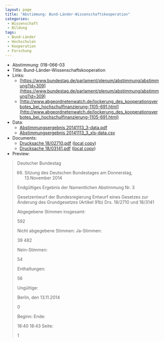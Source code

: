 ```yaml
---
layout: page
title: "Abstimmung: Bund-Länder-Wissenschaftskooperation"
categories:
 - Wissenschaft
 - Bildung
tags:
 - Bund-Länder
 - Hochschulen
 - Kooperation
 - Forschung
---
```


* Abstimmung: 018-066-03
* Title: Bund-Länder-Wissenschaftskooperation
* Links: 
    * [https://www.bundestag.de/parlament/plenum/abstimmung/abstimmung?id=309](https://www.bundestag.de/parlament/plenum/abstimmung/abstimmung?id=309)
    * [http://www.abgeordnetenwatch.de/lockerung_des_kooperationsverbotes_bei_hochschulfinanzierung-1105-691.html](http://www.abgeordnetenwatch.de/lockerung_des_kooperationsverbotes_bei_hochschulfinanzierung-1105-691.html)
* Data: 
    * [Abstimmungsergebnis 20141113_3-data.pdf](/res/abstimmungsliste/20141113_3-data.pdf)
    * [Abstimmungsergebnis 20141113_3_xls-data.csv](/res/abstimmungsliste/analyses/20141113_3_xls-data.csv)
* Documents: 
    * [Drucksache 18/02710.pdf](http://dip21.bundestag.de/dip21/btd/18/027/1802710.pdf) ([local copy](/res/abstimmungsdaten/018-066-03/1802710.pdf))
    * [Drucksache 18/03141.pdf](http://dip21.bundestag.de/dip21/btd/18/031/1803141.pdf) ([local copy](/res/abstimmungsdaten/018-066-03/1803141.pdf))
* Preview: 
> Deutscher Bundestag
> 
> 66. Sitzung des Deutschen Bundestages
> am Donnerstag, 13.November 2014
> 
> Endgültiges Ergebnis der Namentlichen Abstimmung Nr. 3
> 
> Gesetzentwurf der Bundesregierung
> Entwurf eines Gesetzes zur Änderung des Grundgesetzes (Artikel 91b)
> Drs. 18/2710 und 18/3141
> 
> Abgegebene Stimmen insgesamt:
> 
> 592
> 
> Nicht abgegebene Stimmen:
> Ja-Stimmen:
> 
> 39
> 482
> 
> Nein-Stimmen:
> 
> 54
> 
> Enthaltungen:
> 
> 56
> 
> Ungültige:
> 
> Berlin, den 13.11.2014
> 
> 0
> 
> Beginn:
> Ende:
> 
> 18:40
> 18:43
> Seite:
> 
> 1
> 
> 
